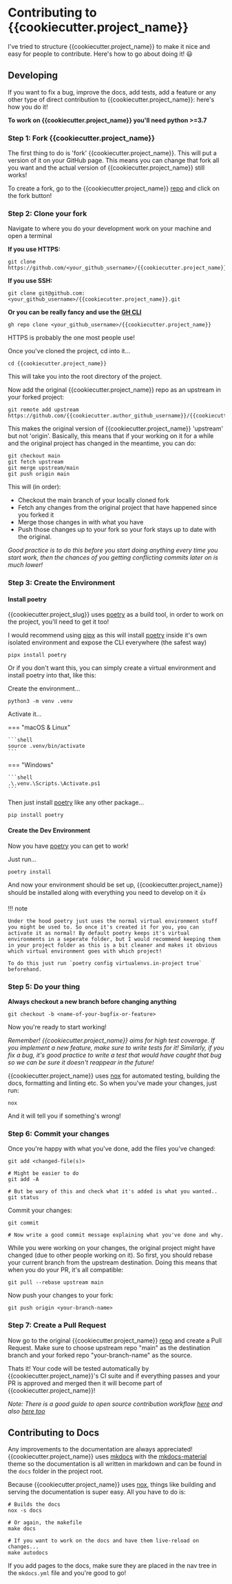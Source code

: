 # Contributing to {{cookiecutter.project_name}}

I've tried to structure {{cookiecutter.project_name}} to make it nice and easy for people to contribute. Here's how to go about doing it! :smiley:

## Developing

If you want to fix a bug, improve the docs, add tests, add a feature or any other type of direct contribution to {{cookiecutter.project_name}}: here's how you do it!

**To work on {{cookiecutter.project_name}} you'll need python >=3.7**

### Step 1: Fork {{cookiecutter.project_name}}

The first thing to do is 'fork' {{cookiecutter.project_name}}. This will put a version of it on your GitHub page. This means you can change that fork all you want and the actual version of {{cookiecutter.project_name}} still works!

To create a fork, go to the {{cookiecutter.project_name}} [repo] and click on the fork button!

### Step 2: Clone your fork

Navigate to where you do your development work on your machine and open a terminal

**If you use HTTPS:**

```shell
git clone https://github.com/<your_github_username>/{{cookiecutter.project_name}}.git
```

**If you use SSH:**

```shell
git clone git@github.com:<your_github_username>/{{cookiecutter.project_name}}.git
```

**Or you can be really fancy and use the [GH CLI]**

```shell
gh repo clone <your_github_username>/{{cookiecutter.project_name}}
```

HTTPS is probably the one most people use!

Once you've cloned the project, cd into it...

```shell
cd {{cookiecutter.project_name}}
```

This will take you into the root directory of the project.

Now add the original {{cookiecutter.project_name}} repo as an upstream in your forked project:

```shell
git remote add upstream https://github.com/{{cookiecutter.author_github_username}}/{{cookiecutter.project_name}}.git
```

This makes the original version of {{cookiecutter.project_name}} 'upstream' but not 'origin'. Basically, this means that if your working on it for a while and the original project has changed in the meantime, you can do:

```shell
git checkout main
git fetch upstream
git merge upstream/main
git push origin main
```

This will (in order):

* Checkout the main branch of your locally cloned fork
* Fetch any changes from the original project that have happened since you forked it
* Merge those changes in with what you have
* Push those changes up to your fork so your fork stays up to date with the original.

*Good practice is to do this before you start doing anything every time you start work, then the chances of you getting conflicting commits later on is much lower!*

### Step 3: Create the Environment

#### Install poetry

{{cookiecutter.project_slug}} uses [poetry] as a build tool, in order to work on the project, you'll need to get it too!

I would recommend using [pipx] as this will install [poetry] inside it's own isolated environment and expose the CLI everywhere (the safest way)

``` shell
pipx install poetry
```

Or if you don't want this, you can simply create a virtual environment and install poetry into that, like this:

Create the environment...

``` shell
python3 -m venv .venv
```

Activate it...

=== "macOS & Linux"

    ```shell
    source .venv/bin/activate
    ```

=== "Windows"

    ```shell
    .\.venv.\Scripts.\Activate.ps1
    ```

Then just install [poetry] like any other package...

``` shell
pip install poetry
```

#### Create the Dev Environment

Now you have [poetry] you can get to work!

Just run...

```shell
poetry install
```

And now your environment should be set up, {{cookiecutter.project_name}} should be installed along with everything you need to develop on it :thumbsup:

!!! note

    Under the hood poetry just uses the normal virtual environment stuff you might be used to. So once it's created it for you, you can activate it as normal! By default poetry keeps it's virtual environments in a seperate folder, but I would recommend keeping them in your project folder as this is a bit cleaner and makes it obvious which virtual environment goes with which project!

    To do this just run `poetry config virtualenvs.in-project true` beforehand.

### Step 5: Do your thing

**Always checkout a new branch before changing anything**

```shell
git checkout -b <name-of-your-bugfix-or-feature>
```

Now you're ready to start working!

*Remember! {{cookiecutter.project_name}} aims for high test coverage. If you implement a new feature, make sure to write tests for it! Similarly, if you fix a bug, it's good practice to write a test that would have caught that bug so we can be sure it doesn't reappear in the future!*

{{cookiecutter.project_name}} uses [nox] for automated testing, building the docs, formatting and linting etc. So when you've made your changes, just run:

```shell
nox
```

And it will tell you if something's wrong!

### Step 6: Commit your changes

Once you're happy with what you've done, add the files you've changed:

```shell
git add <changed-file(s)>

# Might be easier to do
git add -A

# But be wary of this and check what it's added is what you wanted..
git status
```

Commit your changes:

```shell
git commit

# Now write a good commit message explaining what you've done and why.
```

While you were working on your changes, the original project might have changed (due to other people working on it). So first, you should rebase your current branch from the upstream destination. Doing this means that when you do your PR, it's all compatible:

```shell
git pull --rebase upstream main
```

Now push your changes to your fork:

```shell
git push origin <your-branch-name>
```

### Step 7: Create a Pull Request

Now go to the original {{cookiecutter.project_name}} [repo] and create a Pull Request. Make sure to choose upstream repo "main" as the destination branch and your forked repo "your-branch-name" as the source.

Thats it! Your code will be tested automatically by {{cookiecutter.project_name}}'s CI suite and if everything passes and your PR is approved and merged then it will become part of {{cookiecutter.project_name}}!

*Note: There is a good guide to open source contribution workflow [here] and also [here too]*

## Contributing to Docs

Any improvements to the documentation are always appreciated! {{cookiecutter.project_name}} uses [mkdocs] with the [mkdocs-material] theme so the documentation is all written in markdown and can be found in the `docs` folder in the project root.

Because {{cookiecutter.project_name}} uses [nox], things like building and serving the documentation is super easy. All you have to do is:

```shell
# Builds the docs
nox -s docs

# Or again, the makefile
make docs

# If you want to work on the docs and have them live-reload on changes...
make autodocs
```

If you add pages to the docs, make sure they are placed in the nav tree in the `mkdocs.yml` file and you're good to go!

[GH CLI]: https://cli.github.com
[nox]: https://nox.thea.codes/en/stable/
[repo]: https://github.com/{{cookiecutter.author_github_username}}/{{cookiecutter.project_name}}
[here]: https://stackoverflow.com/questions/20956154/whats-the-workflow-to-contribute-to-an-open-source-project-using-git-pull-reque
[here too]: https://github.com/asmeurer/git-workflow
[mkdocs]: https://www.mkdocs.org
[mkdocs-material]: https://squidfunk.github.io/mkdocs-material/
[poetry]: https://poetry.readthedocs.io/en/latest/index.html
[pipx]: https://pypa.github.io/pipx/
